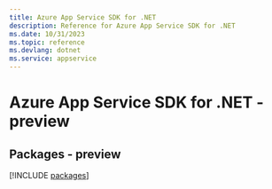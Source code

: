 ```yaml
---
title: Azure App Service SDK for .NET
description: Reference for Azure App Service SDK for .NET
ms.date: 10/31/2023
ms.topic: reference
ms.devlang: dotnet
ms.service: appservice
---
```

# Azure App Service SDK for .NET - preview
## Packages - preview
[!INCLUDE [packages](app-service-index.md)]